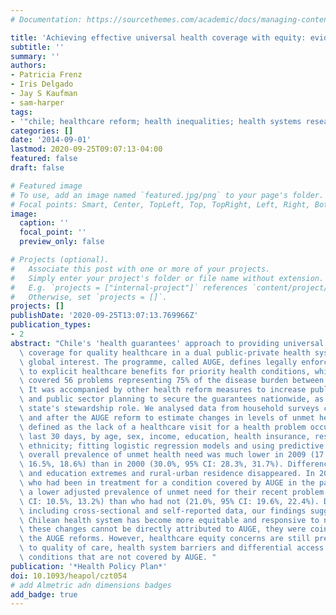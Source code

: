 ```yaml
---
# Documentation: https://sourcethemes.com/academic/docs/managing-content/

title: 'Achieving effective universal health coverage with equity: evidence from Chile'
subtitle: ''
summary: ''
authors:
- Patricia Frenz
- Iris Delgado
- Jay S Kaufman
- sam-harper
tags:
- '"chile; healthcare reform; health inequalities; health systems research"'
categories: []
date: '2014-09-01'
lastmod: 2020-09-25T09:07:13-04:00
featured: false
draft: false

# Featured image
# To use, add an image named `featured.jpg/png` to your page's folder.
# Focal points: Smart, Center, TopLeft, Top, TopRight, Left, Right, BottomLeft, Bottom, BottomRight.
image:
  caption: ''
  focal_point: ''
  preview_only: false

# Projects (optional).
#   Associate this post with one or more of your projects.
#   Simply enter your project's folder or file name without extension.
#   E.g. `projects = ["internal-project"]` references `content/project/deep-learning/index.md`.
#   Otherwise, set `projects = []`.
projects: []
publishDate: '2020-09-25T13:07:13.769966Z'
publication_types:
- 2
abstract: "Chile's 'health guarantees' approach to providing universal and equitable\
  \ coverage for quality healthcare in a dual public-private health system has generated\
  \ global interest. The programme, called AUGE, defines legally enforceable rights\
  \ to explicit healthcare benefits for priority health conditions, which incrementally\
  \ covered 56 problems representing 75% of the disease burden between 2005 and 2009.\
  \ It was accompanied by other health reform measures to increase public financing\
  \ and public sector planning to secure the guarantees nationwide, as well as the\
  \ state's stewardship role. We analysed data from household surveys conducted before\
  \ and after the AUGE reform to estimate changes in levels of unmet health need,\
  \ defined as the lack of a healthcare visit for a health problem occurring in the\
  \ last 30 days, by age, sex, income, education, health insurance, residence and\
  \ ethnicity; fitting logistic regression models and using predictive margins. The\
  \ overall prevalence of unmet health need was much lower in 2009 (17.6%, 95% CI:\
  \ 16.5%, 18.6%) than in 2000 (30.0%, 95% CI: 28.3%, 31.7%). Differences by income\
  \ and education extremes and rural-urban residence disappeared. In 2009, people\
  \ who had been in treatment for a condition covered by AUGE in the past year had\
  \ a lower adjusted prevalence of unmet need for their recent problem (11.7%, 95%\
  \ CI: 10.5%, 13.2%) than who had not (21.0%, 95% CI: 19.6%, 22.4%). Despite limitations\
  \ including cross-sectional and self-reported data, our findings suggest that the\
  \ Chilean health system has become more equitable and responsive to need. While\
  \ these changes cannot be directly attributed to AUGE, they were coincident with\
  \ the AUGE reforms. However, healthcare equity concerns are still present, relating\
  \ to quality of care, health system barriers and differential access for health\
  \ conditions that are not covered by AUGE. "
publication: '*Health Policy Plan*'
doi: 10.1093/heapol/czt054
# add Almetric adn dimensions badges
add_badge: true
---
```

